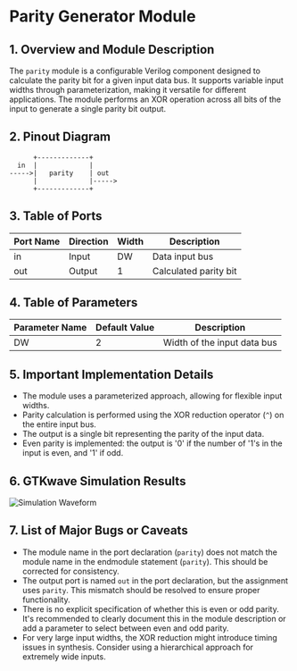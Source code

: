 # Parity Generator Module

## 1. Overview and Module Description

The `parity` module is a configurable Verilog component designed to calculate the parity bit for a given input data bus. It supports variable input widths through parameterization, making it versatile for different applications. The module performs an XOR operation across all bits of the input to generate a single parity bit output.

## 2. Pinout Diagram

```
      +-------------+
  in  |             |
----->|   parity    | out
      |             |----->
      +-------------+
```

## 3. Table of Ports

| Port Name | Direction | Width    | Description                    |
|-----------|-----------|----------|--------------------------------|
| in        | Input     | DW       | Data input bus                 |
| out       | Output    | 1        | Calculated parity bit          |

## 4. Table of Parameters

| Parameter Name | Default Value | Description                     |
|----------------|---------------|---------------------------------|
| DW             | 2             | Width of the input data bus     |

## 5. Important Implementation Details

- The module uses a parameterized approach, allowing for flexible input widths.
- Parity calculation is performed using the XOR reduction operator (`^`) on the entire input bus.
- The output is a single bit representing the parity of the input data.
- Even parity is implemented: the output is '0' if the number of '1's in the input is even, and '1' if odd.

## 6. GTKwave Simulation Results

![Simulation Waveform](https://i.ibb.co/zZx4N5n/Screenshot-2024-08-17-at-6-51-52-AM.png)

## 7. List of Major Bugs or Caveats

- The module name in the port declaration (`parity`) does not match the module name in the endmodule statement (`parity`). This should be corrected for consistency.
- The output port is named `out` in the port declaration, but the assignment uses `parity`. This mismatch should be resolved to ensure proper functionality.
- There is no explicit specification of whether this is even or odd parity. It's recommended to clearly document this in the module description or add a parameter to select between even and odd parity.
- For very large input widths, the XOR reduction might introduce timing issues in synthesis. Consider using a hierarchical approach for extremely wide inputs.